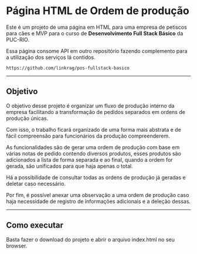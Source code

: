 # Página HTML de Ordem de produção

Este é um projeto de uma página em HTML para uma empresa de petiscos para cães e MVP para o curso de **Desenvolvimento Full Stack Básico** da PUC-RIO.

Essa página consome API em outro repositório fazendo complemento para a utilização dos serviços lá contidos.

```
https://github.com/linkrag/pos-fullstack-basico
```

---

## Objetivo

O objetivo desse projeto é organizar um fluxo de produção interno da empresa facilitando a transformação de pedidos separados em ordens de produção
únicas. 

Com isso, o trabalho ficará organizado de uma forma mais abstrata e de fácil compreensão para funcionários da produção compreenderem.

As funcionalidades são de gerar uma ordem de produção com base em várias notas de pedido contendo diversos produtos, esses produtos são adicionados a lista
de forma separada e ao final, quando a ordem for gerada, são unificados para que haja apenas o total.

Há a possibilidade de consultar todas as ordens de produção já geradas e deletar caso necessário.

Por fim, é possível anexar uma observação a uma ordem de produção caso haja necessidade de registro de informações adicionais e a deleção dessas.

---
## Como executar

Basta fazer o download do projeto e abrir o arquivo index.html no seu browser.